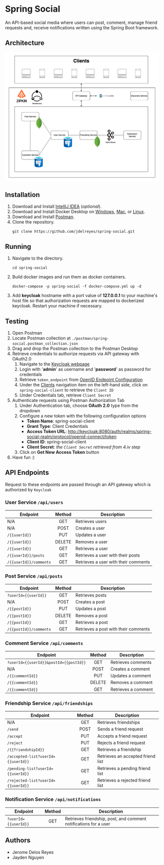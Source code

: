 # Spring Social

An API-based social media where users can post, comment, manage friend requests and, receive notifications written using
the Spring Boot framework.

## Architecture

![architecture](./docs/assets/images/infrastructure.png)

## Installation

1. Download and Install [IntelliJ IDEA](https://www.jetbrains.com/idea/download) (*optional*).
2. Download and Install Docker Desktop on
   [Windows](https://docs.docker.com/desktop/install/windows-install/),
   [Mac](https://docs.docker.com/desktop/install/mac-install/), or
   [Linux](https://docs.docker.com/desktop/install/linux-install/).
3. Download and Install [Postman](https://www.postman.com/downloads/).
4. Clone the repository.
   ```shell
   git clone https://github.com/jdelreyes/spring-social.git
   ```

## Running

1. Navigate to the directory.
   ```shell
   cd spring-social
   ```
2. Build docker images and run them as docker containers.
   ```shell
   docker-compose -p spring-social -f docker-compose.yml up -d
   ```
3. Add **keycloak** hostname with a port value of **127.0.0.1** to your machine's host file so that authorization
   requests are
   mapped to dockerized keycloak. Restart your machine if necessary.

## Testing

1. Open Postman
2. Locate Postman collection at `./postman/spring-social.postman_collection.json`
3. Drag and drop the Postman collection to the Postman Desktop
4. Retrieve credentials to authorize requests via API gateway with OAuth2.0
    1. Navigate to the [Keycloak webpage](http://localhost:8080/auth)
    2. Login with '**admin**' as username and '**password**' as password for credentials
    3. Retrieve `token_endpoint`
       from [OpenID Endpoint Configuration](http://localhost:8080/auth/realms/spring-social-realm/.well-known/openid-configuration)
    4. Under the [Clients](http://localhost:8080/auth/admin/master/console/#/realms/spring-social-realm/clients)
       navigation item on the left-hand side, click on `spring-social-client` to retrieve
       the `Client ID`
    5. Under Credentials tab, retrieve `Client Secret`
5. Authenticate requests using Postman Authorization Tab
    1. Under Authentication tab, choose **OAuth 2.0** type from the dropdown
    2. Configure a new token with the following configuration options
        * **Token Name**: spring-social-client
        * **Grant Type**: Client Credentials
        * **Access Token URL**: <http://keycloak:8080/auth/realms/spring-social-realm/protocol/openid-connect/token>
        * **Client ID**: spring-social-client
        * **Client Secret**: *the `Client Secret` retrieved from 4.iv step*
    3. Click on **Get New Access Token** button
6. Have fun :)

## API Endpoints

Request to these endpoints are passed through an API gateway which is authorized by `Keycloak`

### User Service `/api/users`

| Endpoint               | Method | Description                          |
|------------------------|:------:|--------------------------------------|
| N/A                    |  GET   | Retrieves users                      |
| N/A                    |  POST  | Creates a user                       |
| `/{{userId}}`          |  PUT   | Updates a user                       |
| `/{{userId}}`          | DELETE | Removes a user                       |
| `/{{userId}}`          |  GET   | Retrieves a user                     |
| `/{{userId}}/posts`    |  GET   | Retrieves a user with their posts    |
| `/{{userId}}/comments` |  GET   | Retrieves a user with their comments |

### Post Service `/api/posts`

| Endpoint               | Method | Description                          |
|------------------------|:------:|--------------------------------------|
| `?userId={{userId}}`   |  GET   | Retrieves posts                      |
| N/A                    |  POST  | Creates a post                       |
| `/{{postId}}`          |  PUT   | Updates a post                       |
| `/{{postId}}`          | DELETE | Removes a post                       |
| `/{{postId}}`          |  GET   | Retrieves a post                     |
| `/{{postId}}/comments` |  GET   | Retrieves a post with their comments |

### Comment Service `/api/comments`

| Endpoint                               | Method | Description         |
|----------------------------------------|:------:|---------------------|
| `?userId={{userId}}&postId={{postId}}` |  GET   | Retrieves comments  |
| N/A                                    |  POST  | Creates a comment   |
| `/{{commentId}}`                       |  PUT   | Updates a comment   |
| `/{{commentId}}`                       | DELETE | Removes a comment   |
| `/{{commentId}}`                       |  GET   | Retrieves a comment |

### Friendship Service `/api/friendships`

| Endpoint                           | Method | Description                       |
|------------------------------------|:------:|-----------------------------------|
| N/A                                |  GET   | Retrieves friendships             |
| `/send`                            |  POST  | Sends a friend request            |
| `/accept`                          |  PUT   | Accepts a friend request          |
| `/reject`                          |  PUT   | Rejects a friend request          |
| `/{{friendshipId}}`                |  GET   | Retrieves a friendship            |
| `/accepted-list?userId={{userId}}` |  GET   | Retrieves an accepted friend list |
| `/pending-list?userId={{userId}}`  |  GET   | Retrieves a pending friend list   |
| `/rejected-list?userId={{userId}}` |  GET   | Retrieves a rejected friend list  |

### Notification Service `/api/notifications`

| Endpoint             | Method | Description                                                      |
|----------------------|:------:|------------------------------------------------------------------|
| `?userId={{userId}}` |  GET   | Retrieves friendship, post, and comment notifications for a user |

## Authors

* Jerome Delos Reyes
* Jayden Nguyen
